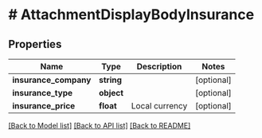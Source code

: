 # # AttachmentDisplayBodyInsurance

## Properties

Name | Type | Description | Notes
------------ | ------------- | ------------- | -------------
**insurance_company** | **string** |  | [optional]
**insurance_type** | **object** |  | [optional]
**insurance_price** | **float** | Local currency | [optional]

[[Back to Model list]](../../README.md#models) [[Back to API list]](../../README.md#endpoints) [[Back to README]](../../README.md)
